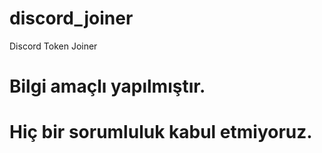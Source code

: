 # discord_joiner
Discord Token Joiner

# Bilgi amaçlı yapılmıştır.
# Hiç bir sorumluluk kabul etmiyoruz.
